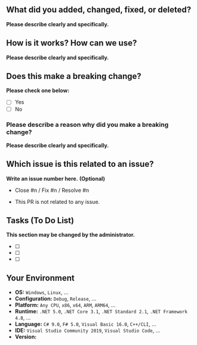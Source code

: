 <!--
日本語テンプレートを利用する場合はアドレスに「?template=Japanese.md」を追加してください。
-->
## What did you added, changed, fixed, or deleted?
**Please describe clearly and specifically.**

## How is it works? How can we use?
**Please describe clearly and specifically.**

## Does this make a breaking change?
**Please check one below:**
<!-- Please rewrite `[ ]` to `[x]` to make a box checked. -->
* [ ] Yes
* [ ] No

### Please describe a reason why did you make a breaking change?
**Please describe clearly and specifically.**
<!-- You do not need to write this when you did not make a breaking change. -->

## Which issue is this related to an issue?
**Write an issue number here.**
**(Optional)**
<!-- Please see: https://docs.github.com/en/issues/tracking-your-work-with-issues/creating-issues/linking-a-pull-request-to-an-issue -->
* Close #n / Fix #n / Resolve #n
<!-- OR -->
* This PR is not related to any issue.

## Tasks (To Do List)
**This section may be changed by the administrator.**
<!--
	Please list up:
	- What do we need to check before merging?
	- What is still not finished?
	- Or other tasks.
-->
* [ ]
* [ ]
* [ ]

## Your Environment
* **OS:** `Windows`, `Linux`, ...
* **Configuration:** `Debug`, `Release`, ...
* **Platform:** `Any CPU`, `x86`, `x64`, `ARM`, `ARM64`, ...
* **Runtime:** `.NET 5.0`, `.NET Core 3.1`, `.NET Standard 2.1`, `.NET Framework 4.8`, ...
* **Language:** `C# 9.0`, `F# 5.0`, `Visual Basic 16.0`, `C++/CLI`, ...
* **IDE:** `Visual Studio Community 2019`, `Visual Studio Code`, ...
* **Version:** <!-- A commitment ID is accepted instead. -->
